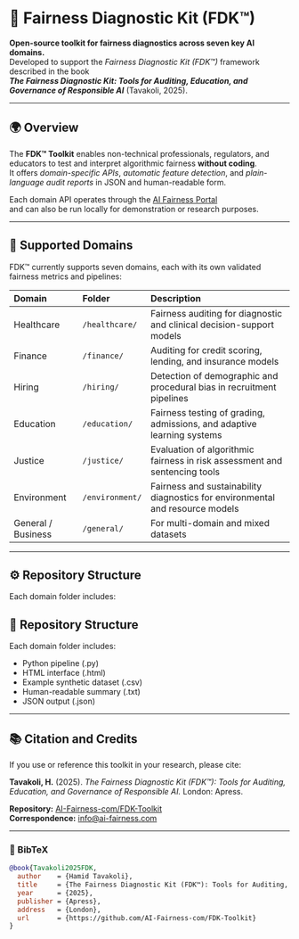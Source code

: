 # 🧭 Fairness Diagnostic  Kit (FDK™)

**Open-source toolkit for fairness diagnostics across seven key AI domains.**  
Developed to support the *Fairness Diagnostic Kit (FDK™)* framework described in the book  
**_The Fairness Diagnostic Kit: Tools for Auditing, Education, and Governance of Responsible AI_** (Tavakoli, 2025).

---

## 🌍 Overview

The **FDK™ Toolkit** enables non-technical professionals, regulators, and educators to test and interpret algorithmic fairness **without coding**.  
It offers *domain-specific APIs*, *automatic feature detection*, and *plain-language audit reports* in JSON and human-readable form.

Each domain API operates through the [AI Fairness Portal](https://www.ai-fairness.com)  
and can also be run locally for demonstration or research purposes.

---

## 🧩 Supported Domains

FDK™ currently supports seven domains, each with its own validated fairness metrics and pipelines:

| Domain | Folder | Description |
|:--|:--|:--|
| Healthcare | `/healthcare/` | Fairness auditing for diagnostic and clinical decision-support models |
| Finance | `/finance/` | Auditing for credit scoring, lending, and insurance models |
| Hiring | `/hiring/` | Detection of demographic and procedural bias in recruitment pipelines |
| Education | `/education/` | Fairness testing of grading, admissions, and adaptive learning systems |
| Justice | `/justice/` | Evaluation of algorithmic fairness in risk assessment and sentencing tools |
| Environment | `/environment/` | Fairness and sustainability diagnostics for environmental and resource models |
| General / Business | `/general/` | For multi-domain and mixed datasets |

---

## ⚙️ Repository Structure

Each domain folder includes: 
## 🧩 Repository Structure
Each domain folder includes:
- Python pipeline (.py)
- HTML interface (.html)
- Example synthetic dataset (.csv)
- Human-readable summary (.txt)
- JSON output (.json)

---

## 📚 Citation and Credits
If you use or reference this toolkit in your research, please cite:

**Tavakoli, H.** (2025). *The Fairness Diagnostic Kit (FDK™): Tools for Auditing, Education, and Governance of Responsible AI.* London: Apress.

**Repository:** [AI-Fairness-com/FDK-Toolkit](https://github.com/AI-Fairness-com/FDK-Toolkit)  
**Correspondence:** [info@ai-fairness.com](mailto:info@ai-fairness.com)

---

### 📖 BibTeX
```bibtex
@book{Tavakoli2025FDK,
  author    = {Hamid Tavakoli},
  title     = {The Fairness Diagnostic Kit (FDK™): Tools for Auditing, Education, and Governance of Responsible AI},
  year      = {2025},
  publisher = {Apress},
  address   = {London},
  url       = {https://github.com/AI-Fairness-com/FDK-Toolkit}
}


